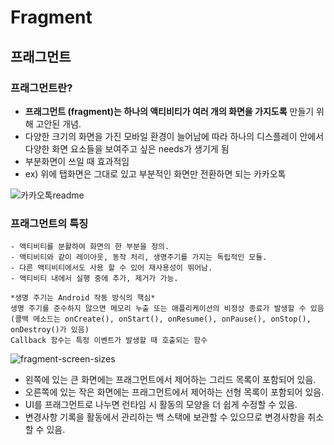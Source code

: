 # Fragment

## 프래그먼트

### 프래그먼트란?
  - __프래그먼트 (fragment)는 하나의 액티비티가 여러 개의 화면을 가지도록__ 만들기 위해
    고안된 개념.
  - 다양한 크기의 화면을 가진 모바일 환경이 늘어남에 따라 하나의 디스플레이 안에서
    다양한 화면 요소들을 보여주고 싶은 needs가 생기게 됨
  - 부분화면이 쓰일 때 효과적임
  - ex) 위에 탭화면은 그대로 있고 부분적인 화면만 전환하면 되는 카카오톡
  
  ![카카오톡readme](https://user-images.githubusercontent.com/88268418/165253408-e4cf98a6-3420-4c01-aa8e-60e4a53417f6.jpeg)
    
### 프래그먼트의 특징
    - 액티비티를 분활하여 화면의 한 부분을 정의.
    - 액티비티와 같이 레이아웃, 동작 처리, 생명주기를 가지는 독립적인 모듈.
    - 다른 액티비티에서도 사용 할 수 있어 재사용성이 뛰어남.
    - 액티비티 내에서 실행 중에 추가, 제거가 가능.
    
    *생명 주기는 Android 작동 방식의 핵심*
    생명 주기를 준수하지 않으면 메모리 누출 또는 애플리케이션의 비정상 종료가 발생할 수 있음
    (콜백 메소드는 onCreate(), onStart(), onResume(), onPause(), onStop(), onDestroy()가 있음)
    Callback 함수는 특정 이벤트가 발생할 때 호출되는 함수


   
   ![fragment-screen-sizes](https://user-images.githubusercontent.com/88268418/165662628-d95ef950-37c5-4e18-9d06-0584fb963e03.png)
   - 왼쪽에 있는 큰 화면에는 프래그먼트에서 제어하는 그리드 목록이 포함되어 있음.
   - 오른쪽에 있는 작은 화면에는 프래그먼트에서 제어하는 선형 목록이 포함되어 있음.
   - UI를 프래그먼트로 나누면 런타임 시 활동의 모양을 더 쉽게 수정할 수 있음.
   - 변경사항 기록을 활동에서 관리하는 백 스택에 보관할 수 있으므로 변경사항을 취소할 수 있음.
